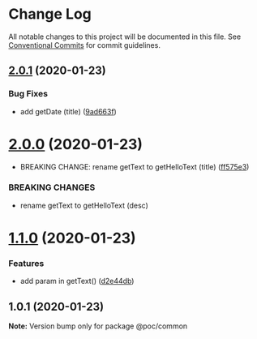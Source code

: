 # Change Log

All notable changes to this project will be documented in this file.
See [Conventional Commits](https://conventionalcommits.org) for commit guidelines.

## [2.0.1](https://github.com/budiTjendra/poc_yarn_workspace/compare/v2.0.0...v2.0.1) (2020-01-23)


### Bug Fixes

* add getDate (title) ([9ad663f](https://github.com/budiTjendra/poc_yarn_workspace/commit/9ad663f7aaffcd332e5bf63f5220b10fc017154c))





# [2.0.0](https://github.com/budiTjendra/poc_yarn_workspace/compare/v1.1.0...v2.0.0) (2020-01-23)


* BREAKING CHANGE: rename getText to getHelloText (title) ([ff575e3](https://github.com/budiTjendra/poc_yarn_workspace/commit/ff575e3fd7968fd04dae0c0c2831e285c88320fb))


### BREAKING CHANGES

* rename getText to getHelloText (desc)





# [1.1.0](https://github.com/budiTjendra/poc_yarn_workspace/compare/v1.0.1...v1.1.0) (2020-01-23)


### Features

* add param in getText() ([d2e44db](https://github.com/budiTjendra/poc_yarn_workspace/commit/d2e44db0799dd9948c9683f65ac2cd6f1000ca4b))





## 1.0.1 (2020-01-23)

**Note:** Version bump only for package @poc/common

